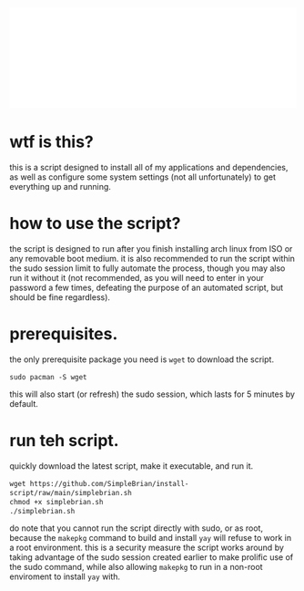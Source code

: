 ![logo](logo.png)

# wtf is this?
this is a script designed to install all of my applications and dependencies, as well as configure some system settings (not all unfortunately) to get everything up and running.

# how to use the script?
the script is designed to run after you finish installing arch linux from ISO or any removable boot medium.
it is also recommended to run the script within the sudo session limit to fully automate the process, though you may also run it without it 
(not recommended, as you will need to enter in your password a few times, defeating the purpose of an automated script, but should be fine regardless).

# prerequisites.
the only prerequisite package you need is `wget` to download the script.
```
sudo pacman -S wget
```
this will also start (or refresh) the sudo session, which lasts for 5 minutes by default.

# run teh script.
quickly download the latest script, make it executable, and run it.
```
wget https://github.com/SimpleBrian/install-script/raw/main/simplebrian.sh
chmod +x simplebrian.sh
./simplebrian.sh
```
do note that you cannot run the script directly with sudo, or as root, because the `makepkg` command to build and install `yay` will refuse to work in a root environment.
this is a security measure the script works around by taking advantage of the sudo session created earlier to make prolific use of the sudo command, while also allowing `makepkg`
to run in a non-root enviroment to install `yay` with.
